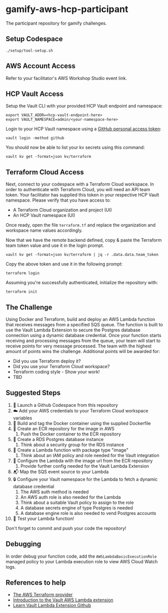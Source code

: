 # gamify-aws-hcp-participant
The participant repository for gamify challenges.

## Setup Codespace

```shell
./setup/tool-setup.sh
```

## AWS Account Access

Refer to your facilitator's AWS Workshop Studio event link.

## HCP Vault Access

Setup the Vault CLI with your provided HCP Vault endpoint and namespace:
```
export VAULT_ADDR=<hcp-vault-endpoint-here>
export VAULT_NAMESPACE=admin/<your-namespace-here>
```

Login to your HCP Vault namespace using a [GitHub personal access token](https://github.com/settings/tokens):
```shell
vault login -method github
```

You should now be able to list your kv secrets using this command:
```shell
vault kv get -format=json kv/terraform
```

## Terraform Cloud Access

Next, connect to your codespace with a Terraform Cloud workspace. In order to authenticate with Terraform Cloud, you will need an API team token. Your facilitator has supplied this token in your respective HCP Vault namespace. Please verify that you have access to:

- A Terraform Cloud organization and project (UI)
- An HCP Vault namespace (UI)

Once ready, open the file `terraform.tf` and replace the organization and workspace name values accordingly.

Now that we have the remote backend defined, copy & paste the Terraform team token value and use it in the login prompt.

```shell
vault kv get -format=json kv/terraform | jq -r .data.data.team_token
```

Copy the above token and use it in the following prompt:
```shell
terraform login
```

Assuming you're successfully authenticated, initialize the repository with:

```shell
terraform init
```

## The Challenge

Using Docker and Terraform, build and deploy an AWS Lambda function that receives messages from a specified SQS queue. The function is built to use the Vault Lambda Extension to secure the Postgres database connection using a dynamic database credential. Once your function starts receiving and processing messages from the queue, your team will start to receive points for very message processed. The team with the highest amount of points wins the challenge. Additional points will be awarded for:

- Did you use Terraform deploy it?
- Did you use your Terraform Cloud workspace?
- Terraform coding style - Show your work!
- TBD

## Suggested Steps

1. 📝 Launch a Github Codespace from this repository
2. ☁️ Add your AWS credentials to your Terraform Cloud workspace variables
3. 🐳 Build and tag the Docker container using the supplied Dockerfile
4. 📙 Create an ECR repository for the image in AWS
   1. Push the Docker container to the ECR repository
5. 🐘 Create a RDS Postgres database instance
   1. Think about a security group for the RDS instance
6. 🚀 Create a Lambda function with package type "image"
   1. Think about an IAM policy and role needed for the Vault integration
7. 📄 Configure the Lambda with the image url from the ECR repository
   1. Provide further config needed for the Vault Lambda Extension
8. 📬 Map the SQS event source to your Lambda
9. 🔒 Configure your Vault namespace for the Lambda to fetch a dynamic database credential
   1. The AWS auth method is needed
   2. An AWS auth role is also needed for the Lambda
   3. Think about a suitable Vault policy to assign to the role
   4. A database secrets engine of type Postgres is needed
   5. A database engine role is also needed to vend Postgres accounts
10. 🎉 Test your Lambda function!

Don't forget to commit and push your code the repository!

## Debugging

In order debug your function code, add the `AWSLambdaBasicExecutionRole` managed policy to your Lambda execution role to view AWS Cloud Watch logs.

## References to help

- [The AWS Terraform provider](https://registry.terraform.io/providers/hashicorp/aws/latest/docs)
- [Introduction to the Vault AWS Lambda extension](https://developer.hashicorp.com/vault/tutorials/app-integration/intro-vault-aws-lambda-extension)
- [Learn Vault Lambda Extension Github](https://github.com/hashicorp-education/learn-vault-lambda-extension)